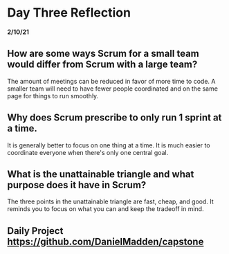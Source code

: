 # Day Three Reflection

**2/10/21**

## How are some ways Scrum for a small team would differ from Scrum with a large team?

The amount of meetings can be reduced in favor of more time to code. A smaller team will need to have fewer people coordinated and on the same page for things to run smoothly.

## Why does Scrum prescribe to only run 1 sprint at a time.

It is generally better to focus on one thing at a time. It is much easier to coordinate everyone when there's only one central goal.

## What is the unattainable triangle and what purpose does it have in Scrum?

The three points in the unattainable triangle are fast, cheap, and good. It reminds you to focus on what you can and keep the tradeoff in mind.

## Daily Project https://github.com/DanielMadden/capstone
